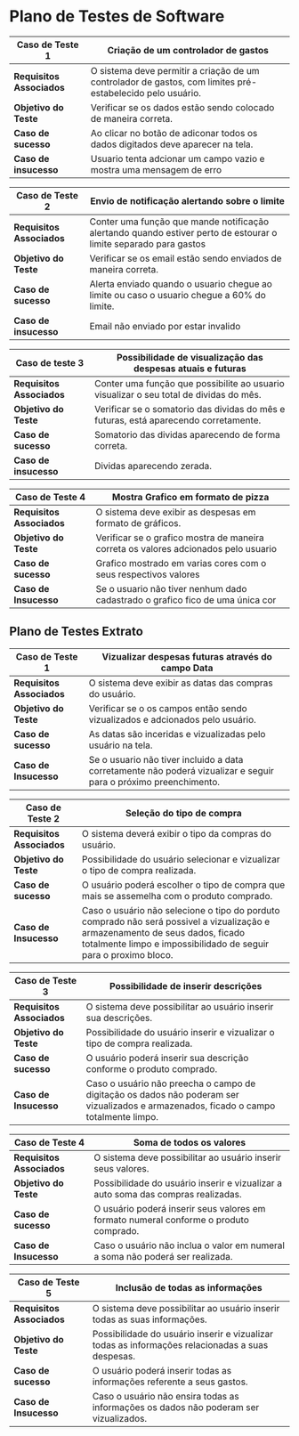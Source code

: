 # Plano de Testes de Software
| **Caso de Teste 1**  |   Criação de um controlador de gastos |
| ------------------- | ------------------- |
| **Requisitos Associados** |  O sistema deve permitir a criação de um controlador de gastos, com limites pré-estabelecido pelo usuário.   |
| **Objetivo do Teste**  | Verificar se os dados estão sendo colocado de maneira correta.  |
| **Caso de sucesso**  | Ao clicar no botão de adiconar todos os dados digitados deve aparecer na tela. |
| **Caso de insucesso**| Usuario tenta adcionar um campo vazio e mostra uma mensagem de erro|

| **Caso de Teste 2**  | Envio de notificação alertando sobre o limite   |
| ------------------- | ------------------- |
| **Requisitos Associados** |  Conter uma função que mande notificação alertando quando estiver perto de estourar o limite separado para gastos  |
| **Objetivo do Teste**  | Verificar se os email estão sendo enviados de maneira correta.  |
| **Caso de sucesso**  | Alerta enviado quando o usuario chegue ao limite ou caso o usuario chegue a 60% do limite. |
| **Caso de insucesso**| Email não enviado por estar invalido|

|**Caso de teste 3**| Possibilidade de visualização das despesas atuais e futuras|
| ------------------- | ------------------- |
|**Requisitos Associados**| Conter uma função que possibilite ao usuario visualizar o seu total de dividas do mês. |
|**Objetivo do Teste**| Verificar se o somatorio das dividas do mês e futuras, está aparecendo corretamente. |
|**Caso de sucesso**| Somatorio das dividas aparecendo de forma correta. |
|**Caso de insucesso**| Dividas aparecendo zerada. | 

| **Caso de Teste 4**  | Mostra Grafico em formato de pizza   |
| ------------------- | ------------------- |
| **Requisitos Associados** |  O sistema deve exibir as despesas em formato de gráficos.  |
| **Objetivo do Teste**  | Verificar se o grafico mostra de maneira correta os valores adcionados pelo usuario  |
| **Caso de sucesso**  | Grafico mostrado em varias cores com o seus respectivos valores|
| **Caso de Insucesso** | Se o usuario não tiver nenhum dado cadastrado o grafico fico de uma única cor|





## Plano de Testes Extrato
| **Caso de Teste 1**  | Vizualizar despesas futuras através do campo Data  |
| ------------------- | ------------------- |
| **Requisitos Associados** |  O sistema deve exibir as datas das compras do usuário.  |
| **Objetivo do Teste**  | Verificar se o os campos então sendo vizualizados e adcionados pelo usuário.  |
| **Caso de sucesso**  | As datas são inceridas e vizualizadas pelo usuário na tela.|
| **Caso de Insucesso** | Se o usuario não tiver incluido a data corretamente não poderá vizualizar e seguir para o próximo preenchimento.|

| **Caso de Teste 2**  | Seleção do tipo de compra   |
| ------------------- | ------------------- |
| **Requisitos Associados** |  O sistema deverá exibir o tipo da compras do usuário.  |
| **Objetivo do Teste**  | Possibilidade do usuário selecionar e vizualizar o tipo de compra realizada.  |
| **Caso de sucesso**  | O usuário poderá escolher o tipo de compra que mais se assemelha com o produto comprado.|
| **Caso de Insucesso** | Caso o usuário não selecione o tipo do porduto comprado não será possivel a vizualização e armazenamento de seus dados, ficado totalmente limpo e impossibilidado de seguir para o proximo bloco.|

| **Caso de Teste 3**  | Possibilidade de inserir descrições   |
| ------------------- | ------------------- |
| **Requisitos Associados** |  O sistema deve possibilitar ao usuário inserir sua descrições.  |
| **Objetivo do Teste**  | Possibilidade do usuário inserir e vizualizar o tipo de compra realizada.  |
| **Caso de sucesso**  | O usuário poderá inserir sua descrição conforme o produto comprado.|
| **Caso de Insucesso** | Caso o usuário não preecha o campo de digitação os dados não poderam ser vizualizados e armazenados, ficado o campo totalmente limpo.|

| **Caso de Teste 4**  | Soma de todos os valores   |
| ------------------- | ------------------- |
| **Requisitos Associados** |  O sistema deve possibilitar ao usuário inserir seus valores.  |
| **Objetivo do Teste**  | Possibilidade do usuário inserir e vizualizar a auto soma das compras realizadas.  |
| **Caso de sucesso**  | O usuário poderá inserir seus valores em formato numeral conforme o produto comprado.|
| **Caso de Insucesso** | Caso o usuário não inclua o valor em numeral a soma não poderá ser realizada.|

| **Caso de Teste 5**  | Inclusão de todas as informações   |
| ------------------- | ------------------- |
| **Requisitos Associados** |  O sistema deve possibilitar ao usuário inserir todas as suas informações.  |
| **Objetivo do Teste**  | Possibilidade do usuário inserir e vizualizar todas as informações relacionadas a suas despesas.  |
| **Caso de sucesso**  | O usuário poderá inserir todas as informações referente a seus gastos.|
| **Caso de Insucesso** | Caso o usuário não ensira todas as informações os dados não poderam ser vizualizados.|